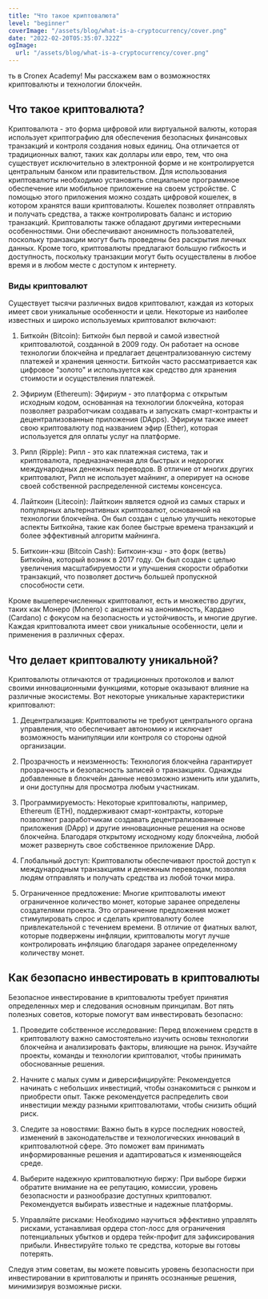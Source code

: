 ```yaml
---
title: "Что такое криптовалюта"
level: "beginner"
coverImage: "/assets/blog/what-is-a-cryptocurrency/cover.png"
date: "2022-02-20T05:35:07.322Z"
ogImage:
  url: "/assets/blog/what-is-a-cryptocurrency/cover.png"
---
```

ть в Cronex Academy! Мы расскажем вам о возможностях криптовалюты и технологии блокчейн.

## Что такое криптовалюта?
Криптовалюта - это форма цифровой или виртуальной валюты, которая использует криптографию для обеспечения безопасных финансовых транзакций и контроля создания новых единиц. Она отличается от традиционных валют, таких как доллары или евро, тем, что она существует исключительно в электронной форме и не контролируется центральным банком или правительством.
Для использования криптовалюты необходимо установить специальное программное обеспечение или мобильное приложение на своем устройстве. С помощью этого приложения можно создать цифровой кошелек, в котором хранятся ваши криптовалюты. Кошелек позволяет отправлять и получать средства, а также контролировать баланс и историю транзакций.
Криптовалюты также обладают другими интересными особенностями. Они обеспечивают анонимность пользователей, поскольку транзакции могут быть проведены без раскрытия личных данных. Кроме того, криптовалюты предлагают большую гибкость и доступность, поскольку транзакции могут быть осуществлены в любое время и в любом месте с доступом к интернету.

### Виды криптовалют
Существует тысячи различных видов криптовалют, каждая из которых имеет свои уникальные особенности и цели. Некоторые из наиболее известных и широко используемых криптовалют включают:

1.  Биткойн (Bitcoin): Биткойн был первой и самой известной криптовалютой, созданной в 2009 году. Он работает на основе технологии блокчейна и предлагает децентрализованную систему платежей и хранения ценности. Биткойн часто рассматривается как цифровое "золото" и используется как средство для хранения стоимости и осуществления платежей.
2.  Эфириум (Ethereum): Эфириум - это платформа с открытым исходным кодом, основанная на технологии блокчейна, которая позволяет разработчикам создавать и запускать смарт-контракты и децентрализованные приложения (DApps). Эфириум также имеет свою криптовалюту под названием эфир (Ether), которая используется для оплаты услуг на платформе.
    
4.  Рипл (Ripple): Рипл - это как платежная система, так и криптовалюта, предназначенная для быстрых и недорогих международных денежных переводов. В отличие от многих других криптовалют, Рипл не использует майнинг, а оперирует на основе своей собственной распределенной системы консенсуса.
    
5.  Лайткоин (Litecoin): Лайткоин является одной из самых старых и популярных альтернативных криптовалют, основанной на технологии блокчейна. Он был создан с целью улучшить некоторые аспекты Биткойна, такие как более быстрые времена транзакций и более эффективный алгоритм майнинга.
    
6.  Биткоин-кэш (Bitcoin Cash): Биткоин-кэш - это форк (ветвь) Биткойна, который возник в 2017 году. Он был создан с целью увеличения масштабируемости и улучшения скорости обработки транзакций, что позволяет достичь большей пропускной способности сети.
    
Кроме вышеперечисленных криптовалют, есть и множество других, таких как Монеро (Monero) с акцентом на анонимность, Кардано (Cardano) с фокусом на безопасность и устойчивость, и многие другие. Каждая криптовалюта имеет свои уникальные особенности, цели и применения в различных сферах.

## Что делает криптовалюту уникальной?

Криптовалюты отличаются от традиционных протоколов и валют своими инновационными функциями, которые оказывают влияние на различные экосистемы. Вот некоторые уникальные характеристики криптовалют:

1.  Децентрализация: Криптовалюты не требуют центрального органа управления, что обеспечивает автономию и исключает возможность манипуляции или контроля со стороны одной организации.
    
2.  Прозрачность и неизменность: Технология блокчейна гарантирует прозрачность и безопасность записей о транзакциях. Однажды добавленные в блокчейн данные невозможно изменить или удалить, и они доступны для просмотра любым участникам.
    
3.  Программируемость: Некоторые криптовалюты, например, Ethereum (ETH), поддерживают смарт-контракты, которые позволяют разработчикам создавать децентрализованные приложения (DApp) и другие инновационные решения на основе блокчейна. Благодаря открытому исходному коду блокчейна, любой может развернуть свое собственное приложение DApp.
    
4.  Глобальный доступ: Криптовалюты обеспечивают простой доступ к международным транзакциям и денежным переводам, позволяя людям отправлять и получать средства из любой точки мира.
    
5.  Ограниченное предложение: Многие криптовалюты имеют ограниченное количество монет, которые заранее определены создателями проекта. Это ограничение предложения может стимулировать спрос и сделать криптовалюту более привлекательной с течением времени. В отличие от фиатных валют, которые подвержены инфляции, криптовалюты могут лучше контролировать инфляцию благодаря заранее определенному количеству монет.

## Как безопасно инвестировать в криптовалюты

Безопасное инвестирование в криптовалюты требует принятия определенных мер и следования основным принципам. Вот пять полезных советов, которые помогут вам инвестировать безопасно:

1.  Проведите собственное исследование: Перед вложением средств в криптовалюту важно самостоятельно изучить основы технологии блокчейна и анализировать факторы, влияющие на рынок. Изучайте проекты, команды и технологии криптовалют, чтобы принимать обоснованные решения.
    
2.  Начните с малых сумм и диверсифицируйте: Рекомендуется начинать с небольших инвестиций, чтобы ознакомиться с рынком и приобрести опыт. Также рекомендуется распределить свои инвестиции между разными криптовалютами, чтобы снизить общий риск.
    
3.  Следите за новостями: Важно быть в курсе последних новостей, изменений в законодательстве и технологических инноваций в криптовалютной сфере. Это поможет вам принимать информированные решения и адаптироваться к изменяющейся среде.
    
4.  Выберите надежную криптовалютную биржу: При выборе биржи обратите внимание на ее репутацию, комиссии, уровень безопасности и разнообразие доступных криптовалют. Рекомендуется выбирать известные и надежные платформы.
    
5.  Управляйте рисками: Необходимо научиться эффективно управлять рисками, устанавливая ордера стоп-лосс для ограничения потенциальных убытков и ордера тейк-профит для зафиксирования прибыли. Инвестируйте только те средства, которые вы готовы потерять.
    
Следуя этим советам, вы можете повысить уровень безопасности при инвестировании в криптовалюты и принять осознанные решения, минимизируя возможные риски.

<!--stackedit_data:
eyJoaXN0b3J5IjpbMTY5NjgyNTEwOV19
-->